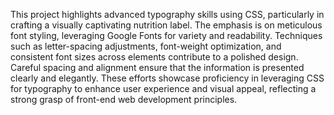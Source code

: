 This project highlights advanced typography skills using CSS, particularly in crafting a visually captivating nutrition label. The emphasis is on meticulous font styling, leveraging Google Fonts for variety and readability. Techniques such as letter-spacing adjustments, font-weight optimization, and consistent font sizes across elements contribute to a polished design. Careful spacing and alignment ensure that the information is presented clearly and elegantly. These efforts showcase proficiency in leveraging CSS for typography to enhance user experience and visual appeal, reflecting a strong grasp of front-end web development principles.
